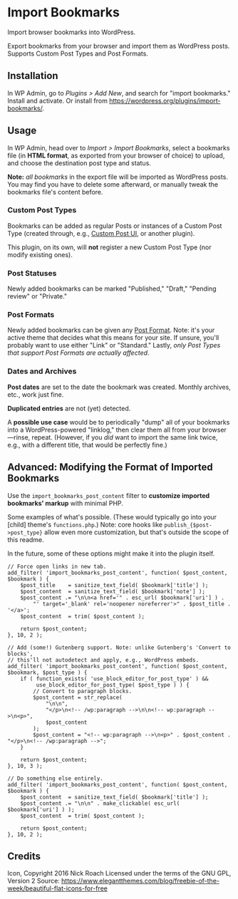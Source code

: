 # Import Bookmarks
Import browser bookmarks into WordPress.

Export bookmarks from your browser and import them as WordPress posts. Supports Custom Post Types and Post Formats.

## Installation
In WP Admin, go to *Plugins > Add New*, and search for "import bookmarks." Install and activate. Or install from https://wordpress.org/plugins/import-bookmarks/.

## Usage
In WP Admin, head over to *Import > Import Bookmarks*, select a bookmarks file (in **HTML format**, as exported from your browser of choice) to upload, and choose the destination post type and status.

**Note:** *all bookmarks* in the export file will be imported as WordPress posts. You may find you have to delete some afterward, or manually tweak the bookmarks file's content before.

### Custom Post Types
Bookmarks can be added as regular Posts or instances of a Custom Post Type (created through, e.g., [Custom Post UI](https://wordpress.org/plugins/custom-post-type-ui/), or another plugin).

This plugin, on its own, will **not** register a new Custom Post Type (nor modify existing ones).

### Post Statuses
Newly added bookmarks can be marked "Published," "Draft," "Pending review" or "Private."

### Post Formats
Newly added bookmarks can be given any [Post Format](https://developer.wordpress.org/themes/functionality/post-formats/). Note: it's your active theme that decides what this means for your site. If unsure, you'll probably want to use either "Link" or "Standard." Lastly, *only Post Types that support Post Formats are actually affected*.

### Dates and Archives
**Post dates** are set to the date the bookmark was created. Monthly archives, etc., work just fine.

**Duplicated entries** are not (yet) detected.

A **possible use case** would be to periodically "dump" all of your bookmarks into a WordPress-powered "linklog," then clear them all from your browser—rinse, repeat. (However, if you *did* want to import the same link twice, e.g., with a different title, that would be perfectly fine.)

## Advanced: Modifying the Format of Imported Bookmarks
Use the `import_bookmarks_post_content` filter to **customize imported bookmarks' markup** with minimal PHP.

Some examples of what's possible. (These would typically go into your [child] theme's `functions.php`.) Note: core hooks like `publish_{$post->post_type}` allow even more customization, but that's outside the scope of this readme.

In the future, some of these options might make it into the plugin itself.

```
// Force open links in new tab.
add_filter( 'import_bookmarks_post_content', function( $post_content, $bookmark ) {
    $post_title    = sanitize_text_field( $bookmark['title'] );
    $post_content  = sanitize_text_field( $bookmark['note'] );
    $post_content .= "\n\n<a href='" . esc_url( $bookmark['uri'] ) .
        "' target='_blank' rel='noopener noreferrer'>" . $post_title . '</a>';
    $post_content  = trim( $post_content );

    return $post_content;
}, 10, 2 );
```

```
// Add (some!) Gutenberg support. Note: unlike Gutenberg's 'Convert to blocks',
// this'll not autodetect and apply, e.g., WordPress embeds.
add_filter( 'import_bookmarks_post_content', function( $post_content, $bookmark, $post_type ) {
    if ( function_exists( 'use_block_editor_for_post_type' ) &&
         use_block_editor_for_post_type( $post_type ) ) {
        // Convert to paragraph blocks.
        $post_content = str_replace(
            "\n\n",
            "</p>\n<!-- /wp:paragraph -->\n\n<!-- wp:paragraph -->\n<p>",
            $post_content
        );
        $post_content = "<!-- wp:paragraph -->\n<p>" . $post_content . "</p>\n<!-- /wp:paragraph -->";
    }

    return $post_content;
}, 10, 3 );
```

```
// Do something else entirely.
add_filter( 'import_bookmarks_post_content', function( $post_content, $bookmark ) {
    $post_content  = sanitize_text_field( $bookmark['title'] );
    $post_content .= "\n\n" . make_clickable( esc_url( $bookmark['uri'] ) );
    $post_content  = trim( $post_content );

    return $post_content;
}, 10, 2 );
```

## Credits
Icon, Copyright 2016 Nick Roach
Licensed under the terms of the GNU GPL, Version 2
Source: https://www.elegantthemes.com/blog/freebie-of-the-week/beautiful-flat-icons-for-free
